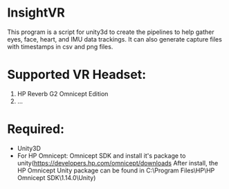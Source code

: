 # InsightVR

This program is a script for unity3d to create the pipelines to help gather eyes, face, heart, and IMU data trackings. It can also generate capture files with timestamps in csv and png files.


# Supported VR Headset:
1. HP Reverb G2 Omnicept Edition
2. ... 

# Required:
- Unity3D
- For HP Omnicept: Omnicept SDK and install it's package to unity(https://developers.hp.com/omnicept/downloads After install, the HP Omnicept Unity package can be found in C:\Program Files\HP\HP Omnicept SDK\1.14.0\Unity)

